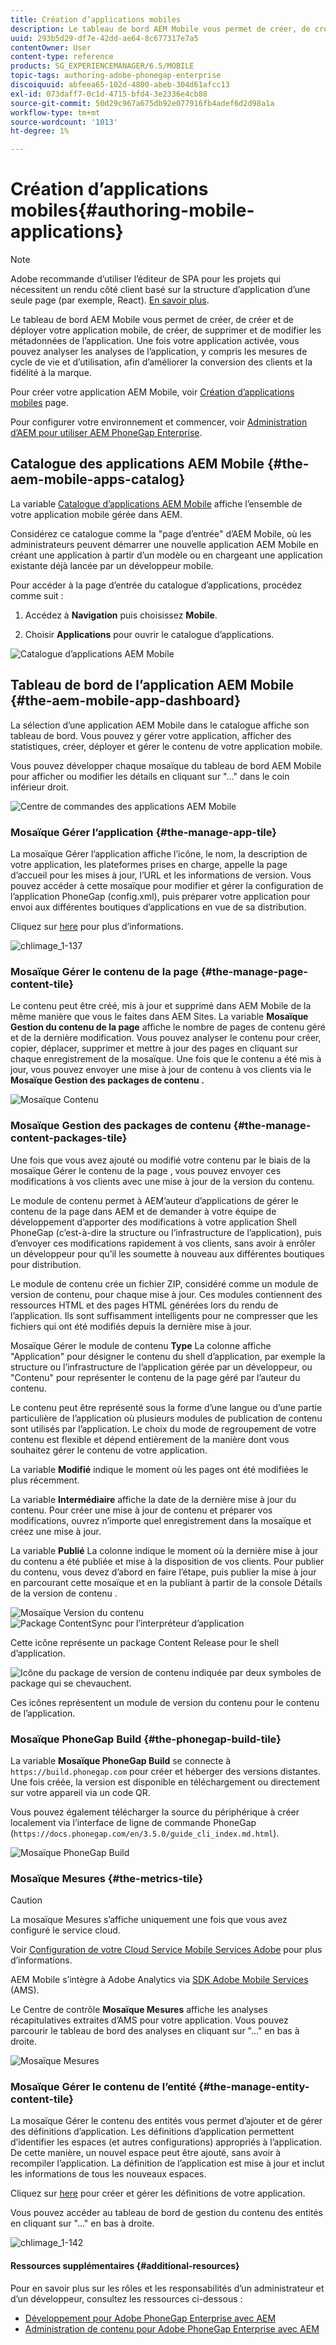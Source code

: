 ```yaml
---
title: Création d’applications mobiles
description: Le tableau de bord AEM Mobile vous permet de créer, de créer et de déployer votre application mobile, de créer, de supprimer et de modifier les métadonnées de l’application. Consultez cette page pour en savoir plus.
uuid: 293b5d29-df7e-42dd-ae64-8c677317e7a5
contentOwner: User
content-type: reference
products: SG_EXPERIENCEMANAGER/6.5/MOBILE
topic-tags: authoring-adobe-phonegap-enterprise
discoiquuid: abfeea65-102d-4800-abeb-304d61afcc13
exl-id: 073daff7-0c1d-4715-bfd4-3e2336e4cb88
source-git-commit: 50d29c967a675db92e077916fb4adef6d2d98a1a
workflow-type: tm+mt
source-wordcount: '1013'
ht-degree: 1%

---
```


# Création d’applications mobiles{#authoring-mobile-applications}

>[!NOTE]
>
>Adobe recommande d’utiliser l’éditeur de SPA pour les projets qui nécessitent un rendu côté client basé sur la structure d’application d’une seule page (par exemple, React). [En savoir plus](/help/sites-developing/spa-overview.md).

Le tableau de bord AEM Mobile vous permet de créer, de créer et de déployer votre application mobile, de créer, de supprimer et de modifier les métadonnées de l’application. Une fois votre application activée, vous pouvez analyser les analyses de l’application, y compris les mesures de cycle de vie et d’utilisation, afin d’améliorer la conversion des clients et la fidélité à la marque.

Pour créer votre application AEM Mobile, voir [Création d’applications mobiles](/help/mobile/building-app-mobile-phonegap.md) page.

Pour configurer votre environnement et commencer, voir [Administration d’AEM pour utiliser AEM PhoneGap Enterprise](/help/mobile/administer-phonegap.md).

## Catalogue des applications AEM Mobile {#the-aem-mobile-apps-catalog}

La variable [Catalogue d’applications AEM Mobile](http://localhost:4502/aem/apps.html/content/phonegap) affiche l’ensemble de votre application mobile gérée dans AEM.

Considérez ce catalogue comme la &quot;page d’entrée&quot; d’AEM Mobile, où les administrateurs peuvent démarrer une nouvelle application AEM Mobile en créant une application à partir d’un modèle ou en chargeant une application existante déjà lancée par un développeur mobile.

Pour accéder à la page d’entrée du catalogue d’applications, procédez comme suit :

1. Accédez à **Navigation** puis choisissez **Mobile**.

1. Choisir **Applications** pour ouvrir le catalogue d’applications.

![Catalogue d’applications AEM Mobile](assets/chlimage_1-135.png)

## Tableau de bord de l’application AEM Mobile {#the-aem-mobile-app-dashboard}

La sélection d’une application AEM Mobile dans le catalogue affiche son tableau de bord. Vous pouvez y gérer votre application, afficher des statistiques, créer, déployer et gérer le contenu de votre application mobile.

Vous pouvez développer chaque mosaïque du tableau de bord AEM Mobile pour afficher ou modifier les détails en cliquant sur &quot;...&quot; dans le coin inférieur droit.

![Centre de commandes des applications AEM Mobile](assets/chlimage_1-136.png)

### Mosaïque Gérer l’application {#the-manage-app-tile}

La mosaïque Gérer l’application affiche l’icône, le nom, la description de votre application, les plateformes prises en charge, appelle la page d’accueil pour les mises à jour, l’URL et les informations de version. Vous pouvez accéder à cette mosaïque pour modifier et gérer la configuration de l’application PhoneGap (config.xml), puis préparer votre application pour envoi aux différentes boutiques d’applications en vue de sa distribution.

Cliquez sur [here](/help/mobile/phonegap-app-details-tile.md) pour plus d’informations.

![chlimage_1-137](assets/chlimage_1-137.png)

### Mosaïque Gérer le contenu de la page {#the-manage-page-content-tile}

Le contenu peut être créé, mis à jour et supprimé dans AEM Mobile de la même manière que vous le faites dans AEM Sites. La variable **Mosaïque Gestion du contenu de la page** affiche le nombre de pages de contenu géré et de la dernière modification. Vous pouvez analyser le contenu pour créer, copier, déplacer, supprimer et mettre à jour des pages en cliquant sur chaque enregistrement de la mosaïque. Une fois que le contenu a été mis à jour, vous pouvez envoyer une mise à jour de contenu à vos clients via le **Mosaïque Gestion des packages de contenu .**

![Mosaïque Contenu](assets/chlimage_1-138.png)

### Mosaïque Gestion des packages de contenu {#the-manage-content-packages-tile}

Une fois que vous avez ajouté ou modifié votre contenu par le biais de la mosaïque Gérer le contenu de la page , vous pouvez envoyer ces modifications à vos clients avec une mise à jour de la version du contenu.

Le module de contenu permet à AEM’auteur d’applications de gérer le contenu de la page dans AEM et de demander à votre équipe de développement d’apporter des modifications à votre application Shell PhoneGap (c’est-à-dire la structure ou l’infrastructure de l’application), puis d’envoyer ces modifications rapidement à vos clients, sans avoir à enrôler un développeur pour qu’il les soumette à nouveau aux différentes boutiques pour distribution.

Le module de contenu crée un fichier ZIP, considéré comme un module de version de contenu, pour chaque mise à jour. Ces modules contiennent des ressources HTML et des pages HTML générées lors du rendu de l’application. Ils sont suffisamment intelligents pour ne compresser que les fichiers qui ont été modifiés depuis la dernière mise à jour.

Mosaïque Gérer le module de contenu **Type** La colonne affiche &quot;Application&quot; pour désigner le contenu du shell d’application, par exemple la structure ou l’infrastructure de l’application gérée par un développeur, ou &quot;Contenu&quot; pour représenter le contenu de la page géré par l’auteur du contenu.

Le contenu peut être représenté sous la forme d’une langue ou d’une partie particulière de l’application où plusieurs modules de publication de contenu sont utilisés par l’application. Le choix du mode de regroupement de votre contenu est flexible et dépend entièrement de la manière dont vous souhaitez gérer le contenu de votre application.

La variable **Modifié** indique le moment où les pages ont été modifiées le plus récemment.

La variable **Intermédiaire** affiche la date de la dernière mise à jour du contenu. Pour créer une mise à jour de contenu et préparer vos modifications, ouvrez n’importe quel enregistrement dans la mosaïque et créez une mise à jour.

La variable **Publié** La colonne indique le moment où la dernière mise à jour du contenu a été publiée et mise à la disposition de vos clients. Pour publier du contenu, vous devez d’abord en faire l’étape, puis publier la mise à jour en parcourant cette mosaïque et en la publiant à partir de la console Détails de la version de contenu .

![Mosaïque Version du contenu](assets/chlimage_1-139.png) ![Package ContentSync pour l’interpréteur d’application](do-not-localize/chlimage_1-5.png)

Cette icône représente un package Content Release pour le shell d’application.

![Icône du package de version de contenu indiquée par deux symboles de package qui se chevauchent.](do-not-localize/chlimage_1-6.png)

Ces icônes représentent un module de version du contenu pour le contenu de l’application.

### Mosaïque PhoneGap Build {#the-phonegap-build-tile}

La variable **Mosaïque PhoneGap Build** se connecte à `https://build.phonegap.com` pour créer et héberger des versions distantes. Une fois créée, la version est disponible en téléchargement ou directement sur votre appareil via un code QR.

Vous pouvez également télécharger la source du périphérique à créer localement via l’interface de ligne de commande PhoneGap (`https://docs.phonegap.com/en/3.5.0/guide_cli_index.md.html`).

![Mosaïque PhoneGap Build](assets/chlimage_1-140.png)

### Mosaïque Mesures {#the-metrics-tile}

>[!CAUTION]
>
>La mosaïque Mesures s’affiche uniquement une fois que vous avez configuré le service cloud.
>
>Voir [Configuration de votre Cloud Service Mobile Services Adobe](/help/mobile/configure-adobe-mobile-cloud-service.md) pour plus d’informations.

AEM Mobile s’intègre à Adobe Analytics via [SDK Adobe Mobile Services](https://experienceleague.adobe.com/docs/mobile.html?lang=en) (AMS).

Le Centre de contrôle **Mosaïque Mesures** affiche les analyses récapitulatives extraites d’AMS pour votre application. Vous pouvez parcourir le tableau de bord des analyses en cliquant sur &quot;...&quot; en bas à droite.

![Mosaïque Mesures](assets/chlimage_1-141.png)

### Mosaïque Gérer le contenu de l’entité {#the-manage-entity-content-tile}

La mosaïque Gérer le contenu des entités vous permet d’ajouter et de gérer des définitions d’application. Les définitions d’application permettent d’identifier les espaces (et autres configurations) appropriés à l’application. De cette manière, un nouvel espace peut être ajouté, sans avoir à recompiler l’application. La définition de l’application est mise à jour et inclut les informations de tous les nouveaux espaces.

Cliquez sur [here](/help/mobile/phonegap-app-definitions.md) pour créer et gérer les définitions de votre application.

Vous pouvez accéder au tableau de bord de gestion du contenu des entités en cliquant sur &quot;...&quot; en bas à droite.

![chlimage_1-142](assets/chlimage_1-142.png)

#### Ressources supplémentaires {#additional-resources}

Pour en savoir plus sur les rôles et les responsabilités d’un administrateur et d’un développeur, consultez les ressources ci-dessous :

* [Développement pour Adobe PhoneGap Enterprise avec AEM](/help/mobile/developing-in-phonegap.md)
* [Administration de contenu pour Adobe PhoneGap Enterprise avec AEM](/help/mobile/administer-phonegap.md)
